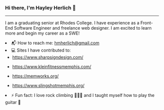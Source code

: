 ### Hi there, I'm Hayley Herlich 👋
<hr>

I am a graduating senior at Rhodes College. I have experience as a Front-End Software Engineer and freelance web designer.
I am excited to learn more and begin my career as a SWE! 


<li>📬 How to reach me: <a href="mailto:hmherlich@gmail.com">hmherlich@gmail.com</a></li>
<li>💻 Sites I have contributed to: 
<ul>
<li> <a href="https://www.sharpsigndesign.com/" target="_blank">https://www.sharpsigndesign.com/</a>
</li></ul>
<ul><li> <a href="https://www.kleinfitnessmemphis.com/" target="_blank">https://www.kleinfitnessmemphis.com/</a>
</li></ul>
<ul><li> <a href="https://memworks.org/" target="_blank">https://memworks.org/</a>
</li></ul>
  <ul><li> <a href="https://www.slingshotmemphis.org/" target="_blank">https://www.slingshotmemphis.org/</a>
</li></ul>
</li> 
<li>⚡ Fun fact: I love rock climbing 🧗🏼‍♀️ and I taught myself how to play the guitar 🎸 </li>
<!--
**HayleyHerlich/HayleyHerlich** is a ✨ _special_ ✨ repository because its `README.md` (this file) appears on your GitHub profile.

Here are some ideas to get you started:

- 🔭 I’m currently working on ...
- 🌱 I’m currently learning ...
- 👯 I’m looking to collaborate on ...
- 🤔 I’m looking for help with ...
- 💬 Ask me about ...
- 📫 How to reach me: ...
- 😄 Pronouns: ...
- ⚡ Fun fact: ...
-->
